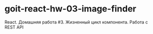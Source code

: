 # goit-react-hw-03-image-finder
React. Домашняя работа #3. Жизненный цикл компонента. Работа с REST API
